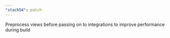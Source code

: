 ```yaml
---
"stack54": patch
---
```


Preprocess views before passing on to integrations to improve performance during build
